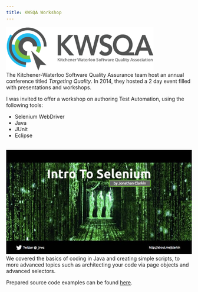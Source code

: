 ```yaml
---
title: KWSQA Workshop
---
```


<p>
  <img src="assets/img/work/kwsqa-2014/kwsqa.png" alt="KWSQA Logo" width="400px"/>
  <br>
  The Kitchener-Waterloo Software Quality Assurance team host an annual conference titled <em>Targeting Quality</em>. In 2014, they hosted a 2 day event filled with presentations and workshops.
</p>

<p>
   I was invited to offer a workshop on authoring Test Automation, using the following tools:
   <ul>
    <li>Selenium WebDriver</li>
    <li>Java</li>
    <li>JUnit</li>
    <li>Eclipse</li>
   </ul>
   <br>

   <img src="assets/img/work/kwsqa-2014/cover-slide.jpg" alt="Presentation cover image" />
   <br>
   We covered the basics of coding in Java and creating simple scripts, to more advanced topics such as architecting your code via page objects and advanced selectors.
 </p>
 <p>
   Prepared source code examples can be found <a href="https://github.com/jclarkin/intro2selenium" target="_blank">here</a>.
</p>
